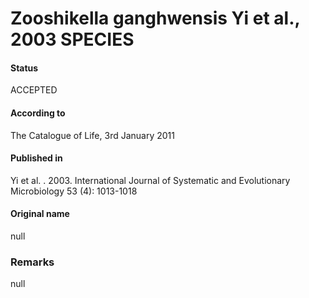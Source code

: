 Zooshikella ganghwensis Yi et al., 2003 SPECIES
=======

#### Status
ACCEPTED

#### According to
The Catalogue of Life, 3rd January 2011

#### Published in
Yi et al. . 2003. International Journal of Systematic and Evolutionary Microbiology 53 (4): 1013-1018

#### Original name
null

### Remarks
null